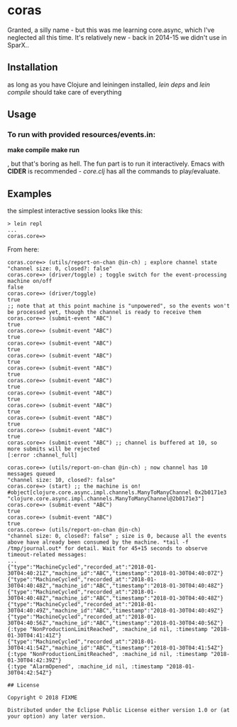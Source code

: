 # coras

Granted, a silly name - but this was me learning core.async, which I've neglected all this time. It's relatively new - back in 2014-15 we didn't use in SparX..

## Installation

as long as you have Clojure and leiningen installed, *lein deps* and *lein compile* should take care of everything

## Usage

### To run with provided resources/events.in:

**make compile**
**make run**

, but that's boring as hell. The fun part is to run it interactively. Emacs with **CIDER** is recommended - *core.clj* has all the commands to play/evaluate.

## Examples

the simplest interactive session looks like this:

```
> lein repl
...
coras.core=>
```

From here:

```
coras.core=> (utils/report-on-chan @in-ch) ; explore channel state
"channel size: 0, closed?: false"
coras.core=> (driver/toggle) ; toggle switch for the event-processing machine on/off
false
coras.core=> (driver/toggle)
true
;; note that at this point machine is "unpowered", so the events won't be processed yet, though the channel is ready to receive them
coras.core=> (submit-event "ABC")
true
coras.core=> (submit-event "ABC")
true
coras.core=> (submit-event "ABC")
true
coras.core=> (submit-event "ABC")
true
coras.core=> (submit-event "ABC")
true
coras.core=> (submit-event "ABC")
true
coras.core=> (submit-event "ABC")
true
coras.core=> (submit-event "ABC")
true
coras.core=> (submit-event "ABC")
true
coras.core=> (submit-event "ABC")
true
coras.core=> (submit-event "ABC") ;; channel is buffered at 10, so more submits will be rejected
[:error :channel_full]

coras.core=> (utils/report-on-chan @in-ch) ; now channel has 10 messages queued
"channel size: 10, closed?: false"
coras.core=> (start) ;; the machine is on!
#object[clojure.core.async.impl.channels.ManyToManyChannel 0x2b0171e3 "clojure.core.async.impl.channels.ManyToManyChannel@2b0171e3"]
coras.core=> (submit-event "ABC")
true
coras.core=> (submit-event "ABC")
true
coras.core=> (utils/report-on-chan @in-ch)
"channel size: 0, closed?: false" ; size is 0, because all the events above have already been consumed by the machine. *tail -f /tmp/journal.out* for detail. Wait for 45+15 seconds to observe timeout-related messages:
...
{"type":"MachineCycled","recorded_at":"2018-01-30T04:40:21Z","machine_id":"ABC","timestamp":"2018-01-30T04:40:07Z"}
{"type":"MachineCycled","recorded_at":"2018-01-30T04:40:48Z","machine_id":"ABC","timestamp":"2018-01-30T04:40:48Z"}
{"type":"MachineCycled","recorded_at":"2018-01-30T04:40:48Z","machine_id":"ABC","timestamp":"2018-01-30T04:40:48Z"}
{"type":"MachineCycled","recorded_at":"2018-01-30T04:40:49Z","machine_id":"ABC","timestamp":"2018-01-30T04:40:49Z"}
{"type":"MachineCycled","recorded_at":"2018-01-30T04:40:56Z","machine_id":"ABC","timestamp":"2018-01-30T04:40:56Z"}
{:type "NonProductionLimitReached", :machine_id nil, :timestamp "2018-01-30T04:41:41Z"}
{"type":"MachineCycled","recorded_at":"2018-01-30T04:41:54Z","machine_id":"ABC","timestamp":"2018-01-30T04:41:54Z"}
{:type "NonProductionLimitReached", :machine_id nil, :timestamp "2018-01-30T04:42:39Z"}
{:type "AlarmOpened", :machine_id nil, :timestamp "2018-01-30T04:42:54Z"}
 
## License

Copyright © 2018 FIXME

Distributed under the Eclipse Public License either version 1.0 or (at
your option) any later version.

